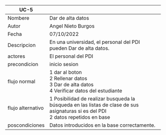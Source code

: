 |UC-5||
| ----------- | ----------- |
| Nombere |Dar de alta datos 
| Autor |   Angel Nieto Burgos |
| Fecha |07/10/2022   |
| Descripcion | En una universidad, el personal del PDI pueden Dar de alta datos. 
| actores |   El personal del PDI   |
| precondicion |   inicio sesion    |
| flujo normal   |  1 dar al boton  <br>  2  Rellenar datos <br>  3 Dar de alta datos <br> 4 Verificar datos del estudiante <br> |
| flujo alternativo | 1 Posibilidad de realizar busqueda  la búsqueda en las listas de clase de sus asignaturas si es del PDI <br> 2 datos repetidos en base
| poscondiciones   |  Datos introducidos en la base correctamente.
